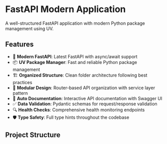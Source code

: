 # FastAPI Modern Application

A well-structured FastAPI application with modern Python package management using UV.

## Features

- 🚀 **Modern FastAPI**: Latest FastAPI with async/await support
- 📦 **UV Package Manager**: Fast and reliable Python package management
- 🏗️ **Organized Structure**: Clean folder architecture following best practices
- 🔧 **Modular Design**: Router-based API organization with service layer pattern
- 📝 **Auto Documentation**: Interactive API documentation with Swagger UI
- ✅ **Data Validation**: Pydantic schemas for request/response validation
- 🔍 **Health Checks**: Comprehensive health monitoring endpoints
- 🛡️ **Type Safety**: Full type hints throughout the codebase

## Project Structure

